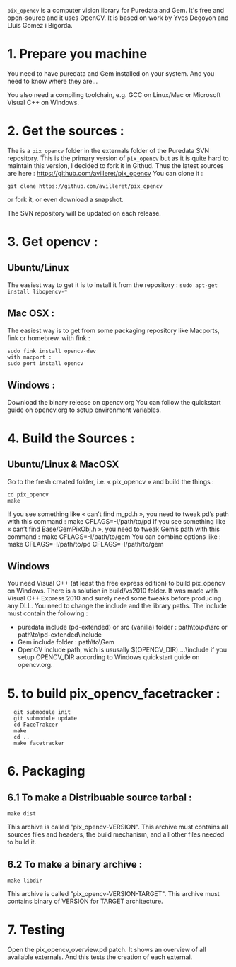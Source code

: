 `pix_opencv` is a computer vision library for Puredata and Gem.
It's free and open-source and  it uses OpenCV.
It is based on work by Yves Degoyon and Lluis Gomez i Bigorda.

# 1. Prepare you machine
You need to have puredata and Gem installed on your system.
And you need to know where they are…

You also need a compiling toolchain, e.g. GCC on Linux/Mac or Microsoft Visual C++ on Windows.

# 2. Get the sources :

The is a `pix_opencv` folder in the externals folder of the Puredata SVN repository.
This is the primary version of `pix_opencv` but as it is quite hard to maintain this version, I decided to fork it in Githud. Thus the latest sources are here : https://github.com/avilleret/pix_opencv
You can clone it : 

~~~~
git clone https://github.com/avilleret/pix_opencv
~~~~

or fork it, or even download a snapshot.

The SVN repository will be updated on each release.

# 3. Get opencv :
## Ubuntu/Linux
The easiest way to get it is to install it from the repository :
`sudo apt-get install libopencv-*`

## Mac OSX :
The easiest way is to get from some packaging repository like Macports, fink or homebrew.
with fink :

~~~~
sudo fink install opencv-dev
with macport :
sudo port install opencv
~~~~

## Windows : 
Download the binary release on opencv.org
You can follow the quickstart guide on opencv.org to setup environment variables.

# 4. Build the Sources :

## Ubuntu/Linux & MacOSX
Go to the fresh created folder, i.e. « pix_opencv » and build the things :

~~~~
cd pix_opencv
make
~~~~

If you see something like « can’t find m_pd.h », you need to tweak pd’s path with this command :
make CFLAGS=-I/path/to/pd
If you see something like « can’t find Base/GemPixObj.h », you need to tweak Gem’s path with this command :
make CFLAGS=-I/path/to/gem
You can combine options like :
make CFLAGS=-I/path/to/pd CFLAGS=-I/path/to/gem

## Windows
You need Visual C++ (at least the free express edition) to build pix_opencv on Windows.
There is a solution in build/vs2010 folder.
It was made with Visual C++ Express 2010 and surely need some tweaks before producing any DLL.
You need to change the include and the library paths.
The include must contain the following :
  - puredata include (pd-extended) or src (vanilla) folder : path\to\pd\src or path\to\pd-extended\include
  - Gem include folder : path\to\Gem
  - OpenCV include path, wich is ususally $(OPENCV_DIR)\..\..\include if you setup OPENCV_DIR according to Windows quickstart guide on opencv.org.
  
# 5. to build pix_opencv_facetracker :

~~~~
  git submodule init
  git submodule update
  cd FaceTrakcer
  make 
  cd ..
  make facetracker
~~~~

# 6. Packaging
## 6.1 To make a Distribuable source tarbal :
  `make dist`
	
This archive is called "pix_opencv-VERSION".
This archive must contains all sources files and headers, the build mechanism, and all other files needed to build it.

## 6.2 To make a binary archive :
  `make libdir`

This archive is called "pix_opencv-VERSION-TARGET".
This archive must contains binary of VERSION for TARGET architecture.
  
# 7. Testing 
  Open the pix_opencv_overview.pd patch.
  It shows an overview of all available externals.
  And this tests the creation of each external.
